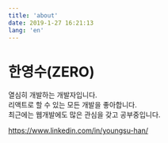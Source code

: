 ```yaml
---
title: 'about'
date: 2019-1-27 16:21:13
lang: 'en'
---
```


# 한영수(ZERO)

열심히 개발하는 개발자입니다.  
리액트로 할 수 있는 모든 개발을 좋아합니다.  
최근에는 웹개발에도 많은 관심을 갖고 공부중입니다.

https://www.linkedin.com/in/youngsu-han/
